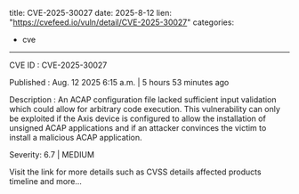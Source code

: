  
title: CVE-2025-30027
date: 2025-8-12
lien: "https://cvefeed.io/vuln/detail/CVE-2025-30027"
categories:
  - cve
---

CVE ID : CVE-2025-30027

Published :  Aug. 12
2025
6:15 a.m. | 5 hours
53 minutes ago

Description : An ACAP configuration file lacked sufficient input validation
which could allow for arbitrary code execution. This vulnerability can only be exploited if the Axis device is configured to allow the installation of unsigned ACAP applications
and if an attacker convinces the victim to install a malicious ACAP application.

Severity: 6.7 | MEDIUM

Visit the link for more details
such as CVSS details
affected products
timeline
and more...
